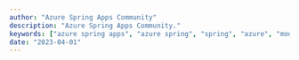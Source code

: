 ```yaml
---
author: "Azure Spring Apps Community"
description: "Azure Spring Apps Community."
keywords: ["azure spring apps", "azure spring", "spring", "azure", "modern apps", "blog", "community"]
date: "2023-04-01"
---
```

